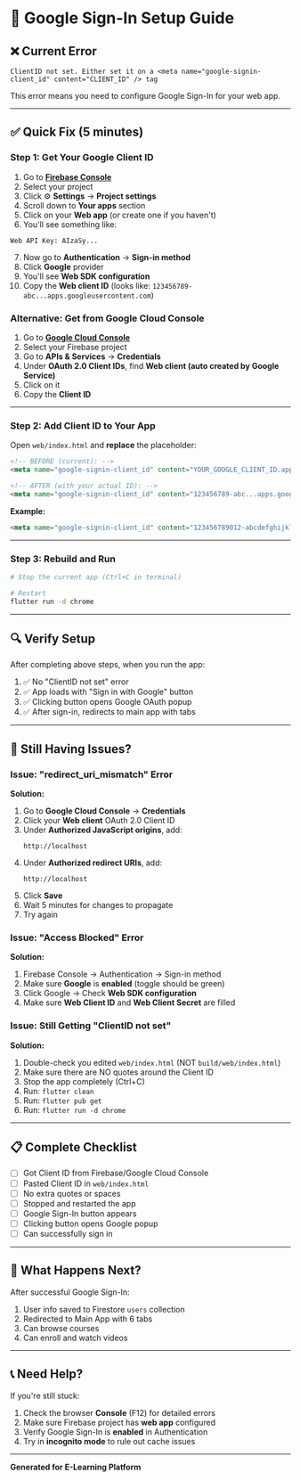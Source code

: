 # 🔐 Google Sign-In Setup Guide

## ❌ Current Error
```
ClientID not set. Either set it on a <meta name="google-signin-client_id" content="CLIENT_ID" /> tag
```

This error means you need to configure Google Sign-In for your web app.

---

## ✅ Quick Fix (5 minutes)

### **Step 1: Get Your Google Client ID**

1. Go to **[Firebase Console](https://console.firebase.google.com/)**
2. Select your project
3. Click ⚙️ **Settings** → **Project settings**
4. Scroll down to **Your apps** section
5. Click on your **Web app** (or create one if you haven't)
6. You'll see something like:

```
Web API Key: AIzaSy...
```

7. Now go to **Authentication** → **Sign-in method**
8. Click **Google** provider
9. You'll see **Web SDK configuration**
10. Copy the **Web client ID** (looks like: `123456789-abc...apps.googleusercontent.com`)

### **Alternative: Get from Google Cloud Console**

1. Go to **[Google Cloud Console](https://console.cloud.google.com/)**
2. Select your Firebase project
3. Go to **APIs & Services** → **Credentials**
4. Under **OAuth 2.0 Client IDs**, find **Web client (auto created by Google Service)**
5. Click on it
6. Copy the **Client ID**

---

### **Step 2: Add Client ID to Your App**

Open `web/index.html` and **replace** the placeholder:

```html
<!-- BEFORE (current): -->
<meta name="google-signin-client_id" content="YOUR_GOOGLE_CLIENT_ID.apps.googleusercontent.com">

<!-- AFTER (with your actual ID): -->
<meta name="google-signin-client_id" content="123456789-abc...apps.googleusercontent.com">
```

**Example:**
```html
<meta name="google-signin-client_id" content="123456789012-abcdefghijklmnop.apps.googleusercontent.com">
```

---

### **Step 3: Rebuild and Run**

```bash
# Stop the current app (Ctrl+C in terminal)

# Restart
flutter run -d chrome
```

---

## 🔍 Verify Setup

After completing above steps, when you run the app:

1. ✅ No "ClientID not set" error
2. ✅ App loads with "Sign in with Google" button
3. ✅ Clicking button opens Google OAuth popup
4. ✅ After sign-in, redirects to main app with tabs

---

## 🐛 Still Having Issues?

### **Issue: "redirect_uri_mismatch" Error**

**Solution:**
1. Go to **Google Cloud Console** → **Credentials**
2. Click your **Web client** OAuth 2.0 Client ID
3. Under **Authorized JavaScript origins**, add:
   ```
   http://localhost
   ```
4. Under **Authorized redirect URIs**, add:
   ```
   http://localhost
   ```
5. Click **Save**
6. Wait 5 minutes for changes to propagate
7. Try again

### **Issue: "Access Blocked" Error**

**Solution:**
1. Firebase Console → Authentication → Sign-in method
2. Make sure **Google** is **enabled** (toggle should be green)
3. Click Google → Check **Web SDK configuration**
4. Make sure **Web Client ID** and **Web Client Secret** are filled

### **Issue: Still Getting "ClientID not set"**

**Solution:**
1. Double-check you edited `web/index.html` (NOT `build/web/index.html`)
2. Make sure there are NO quotes around the Client ID
3. Stop the app completely (Ctrl+C)
4. Run: `flutter clean`
5. Run: `flutter pub get`
6. Run: `flutter run -d chrome`

---

## 📋 Complete Checklist

- [ ] Got Client ID from Firebase/Google Cloud Console
- [ ] Pasted Client ID in `web/index.html`
- [ ] No extra quotes or spaces
- [ ] Stopped and restarted the app
- [ ] Google Sign-In button appears
- [ ] Clicking button opens Google popup
- [ ] Can successfully sign in

---

## 🎯 What Happens Next?

After successful Google Sign-In:
1. User info saved to Firestore `users` collection
2. Redirected to Main App with 6 tabs
3. Can browse courses
4. Can enroll and watch videos

---

## 📞 Need Help?

If you're still stuck:
1. Check the browser **Console** (F12) for detailed errors
2. Make sure Firebase project has **web app** configured
3. Verify Google Sign-In is **enabled** in Authentication
4. Try in **incognito mode** to rule out cache issues

---

**Generated for E-Learning Platform**
